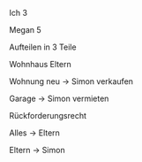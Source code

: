 Ich 3

Megan 5

Aufteilen in 3 Teile

Wohnhaus Eltern

Wohnung neu → Simon verkaufen

Garage → Simon vermieten

Rückforderungsrecht

Alles → Eltern

Eltern → Simon



